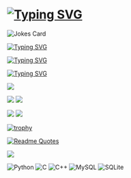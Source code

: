 # [![Typing SVG](https://readme-typing-svg.herokuapp.com?font=Fira+Code&size=80&duration=2500&pause=999999999999&color=EE82EE&multiline=true&width=1000&height=100&lines=Hi%2C++I'm+Nikita+%F0%9F%91%8B)](https://git.io/typing-svg)

![Jokes Card](https://readme-jokes.vercel.app/api?hideBorder&theme=dracula)

[![Typing SVG](https://readme-typing-svg.herokuapp.com?font=Fira+Code&size=50&duration=3500&pause=250&color=EE82EE%09&width=1260&height=100&lines=Skills%3A;Python+-+SQL%2FNoSQL+-+C%2FC%2B%2B;OOP+-+Selenium+-+Pandas;REST+API+-+DRY+-+KISS+-+YAGNI)](https://git.io/typing-svg)

[![Typing SVG](https://readme-typing-svg.herokuapp.com?font=Fira+Code&size=50&duration=3500&pause=250&color=EE82EE%09&width=1260&height=100&lines=Education%3A+;Technical+University+of+Ko%C5%A1ice)](https://git.io/typing-svg)

[![Typing SVG](https://readme-typing-svg.herokuapp.com?font=Fira+Code&size=50&duration=3500&pause=250&color=EE82EE&width=1260&height=100&lines=Studying%3A;Intelligent+systems)](https://git.io/typing-svg)

![](https://github-profile-summary-cards.vercel.app/api/cards/profile-details?username=CoolmixZero&theme=dracula)

![](https://github-profile-summary-cards.vercel.app/api/cards/most-commit-language?username=CoolmixZero&theme=dracula) ![](https://github-profile-summary-cards.vercel.app/api/cards/repos-per-language?username=CoolmixZero&theme=dracula)

![](https://github-profile-summary-cards.vercel.app/api/cards/stats?username=CoolmixZero&theme=dracula) ![](https://github-profile-summary-cards.vercel.app/api/cards/productive-time?username=CoolmixZero&theme=dracula)

[![trophy](https://github-profile-trophy.vercel.app/?username=CoolmixZero&theme=dracula)](https://github.com/ryo-ma/github-profile-trophy)

[![Readme Quotes](https://quotes-github-readme.vercel.app/api?type=horizontal&theme=dracula)](https://github.com/piyushsuthar/github-readme-quotes)

![](https://komarev.com/ghpvc/?username=CoolmixZero&theme=dracula)

![Python](https://img.shields.io/badge/python-3670A0?style=for-the-badge&logo=python&logoColor=ffdd54) 	![C](https://img.shields.io/badge/c-%2300599C.svg?style=for-the-badge&logo=c&logoColor=white) ![C++](https://img.shields.io/badge/c++-%2300599C.svg?style=for-the-badge&logo=c%2B%2B&logoColor=white) ![MySQL](https://img.shields.io/badge/mysql-%2300f.svg?style=for-the-badge&logo=mysql&logoColor=white) ![SQLite](https://img.shields.io/badge/sqlite-%2307405e.svg?style=for-the-badge&logo=sqlite&logoColor=white) 
